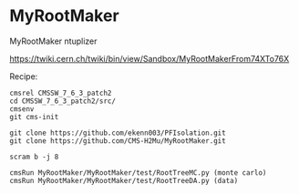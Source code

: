 # MyRootMaker
MyRootMaker ntuplizer 

https://twiki.cern.ch/twiki/bin/view/Sandbox/MyRootMakerFrom74XTo76X

Recipe:

    cmsrel CMSSW_7_6_3_patch2
    cd CMSSW_7_6_3_patch2/src/
    cmsenv
    git cms-init

    git clone https://github.com/ekenn003/PFIsolation.git
    git clone https://github.com/CMS-H2Mu/MyRootMaker.git

    scram b -j 8
    
    cmsRun MyRootMaker/MyRootMaker/test/RootTreeMC.py (monte carlo)  
    cmsRun MyRootMaker/MyRootMaker/test/RootTreeDA.py (data)
